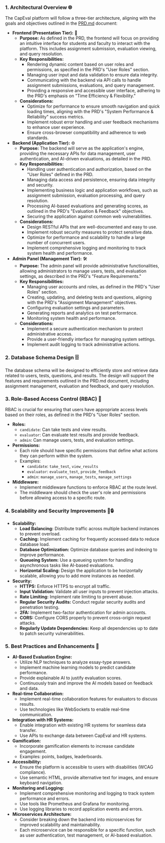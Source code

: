 ### 1. Architectural Overview 🌐

The CapEval platform will follow a three-tier architecture, aligning with the goals and objectives outlined in the [PRD.md](https://github.com/devclub-nstru/CapEval/blob/main/PRD.md) document:

- **Frontend (Presentation Tier):** 🎨
  - **Purpose:** As defined in the PRD, the frontend will focus on providing an intuitive interface for students and faculty to interact with the platform. This includes assignment submission, evaluation viewing, and query resolution.
  - **Key Responsibilities:**
    - Rendering dynamic content based on user roles and permissions, as specified in the PRD's "User Roles" section.
    - Managing user input and data validation to ensure data integrity.
    - Communicating with the backend via API calls to handle assignment submissions, evaluations, and query management.
    - Providing a responsive and accessible user interface, adhering to the PRD's emphasis on "Time Efficiency & Flexibility."
  - **Considerations:**
    - Optimize for performance to ensure smooth navigation and quick loading times, aligning with the PRD's "System Performance & Reliability" success metrics.
    - Implement robust error handling and user feedback mechanisms to enhance user experience.
    - Ensure cross-browser compatibility and adherence to web standards.
- **Backend (Application Tier):** ⚙️
  - **Purpose:** The backend will serve as the application's engine, providing the necessary APIs for data management, user authentication, and AI-driven evaluations, as detailed in the PRD.
  - **Key Responsibilities:**
    - Handling user authentication and authorization, based on the "User Roles" defined in the PRD.
    - Managing data access and persistence, ensuring data integrity and security.
    - Implementing business logic and application workflows, such as assignment submission, evaluation processing, and query resolution.
    - Processing AI-based evaluations and generating scores, as outlined in the PRD's "Evaluation & Feedback" objectives.
    - Securing the application against common web vulnerabilities.
  - **Considerations:**
    - Design RESTful APIs that are well-documented and easy to use.
    - Implement robust security measures to protect sensitive data.
    - Optimize for performance and scalability to handle a large number of concurrent users.
    - Implement comprehensive logging and monitoring to track system health and performance.
- **Admin Panel (Management Tier):** 🛠️
  - **Purpose:** The admin panel will provide administrative functionalities, allowing administrators to manage users, tests, and evaluation settings, as described in the PRD's "Feature Requirements."
  - **Key Responsibilities:**
    - Managing user accounts and roles, as defined in the PRD's "User Roles" section.
    - Creating, updating, and deleting tests and questions, aligning with the PRD's "Assignment Management" objectives.
    - Configuring evaluation settings and parameters.
    - Generating reports and analytics on test performance.
    - Monitoring system health and performance.
  - **Considerations:**
    - Implement a secure authentication mechanism to protect administrative access.
    - Provide a user-friendly interface for managing system settings.
    - Implement audit logging to track administrative actions.

### 2. Database Schema Design 🗄️

The database schema will be designed to efficiently store and retrieve data related to users, tests, questions, and results. The design will support the features and requirements outlined in the PRD.md document, including assignment management, evaluation and feedback, and query resolution.

### 3. Role-Based Access Control (RBAC) 🔑

RBAC is crucial for ensuring that users have appropriate access levels based on their roles, as defined in the PRD's "User Roles" section.

- **Roles:**
  - `candidate`: Can take tests and view results.
  - `evaluator`: Can evaluate test results and provide feedback.
  - `admin`: Can manage users, tests, and evaluation settings.
- **Permissions:**
  - Each role should have specific permissions that define what actions they can perform within the system.
  - Examples:
    - `candidate`: `take_test`, `view_results`
    - `evaluator`: `evaluate_test`, `provide_feedback`
    - `admin`: `manage_users`, `manage_tests`, `manage_settings`
- **Middleware:**
  - Implement middleware functions to enforce RBAC at the route level.
  - The middleware should check the user's role and permissions before allowing access to a specific route.

### 4. Scalability and Security Improvements 🚀🔒

- **Scalability:**
  - **Load Balancing:** Distribute traffic across multiple backend instances to prevent overload.
  - **Caching:** Implement caching for frequently accessed data to reduce database load.
  - **Database Optimization:** Optimize database queries and indexing to improve performance.
  - **Queueing System:** Use a queueing system for handling asynchronous tasks like AI-based evaluations.
  - **Horizontal Scaling:** Design the application to be horizontally scalable, allowing you to add more instances as needed.
- **Security:**
  - **HTTPS:** Enforce HTTPS to encrypt all traffic.
  - **Input Validation:** Validate all user inputs to prevent injection attacks.
  - **Rate Limiting:** Implement rate limiting to prevent abuse.
  - **Regular Security Audits:** Conduct regular security audits and penetration testing.
  - **2FA:** Implement two-factor authentication for admin accounts.
  - **CORS:** Configure CORS properly to prevent cross-origin request attacks.
  - **Regularly Update Dependencies:** Keep all dependencies up to date to patch security vulnerabilities.

### 5. Best Practices and Enhancements 🌟

- **AI-Based Evaluation Engine:**
  - Utilize NLP techniques to analyze essay-type answers.
  - Implement machine learning models to predict candidate performance.
  - Provide explainable AI to justify evaluation scores.
  - Continuously train and improve the AI models based on feedback and data.
- **Real-time Collaboration:**
  - Implement real-time collaboration features for evaluators to discuss results.
  - Use technologies like WebSockets to enable real-time communication.
- **Integration with HR Systems:**
  - Enable integration with existing HR systems for seamless data transfer.
  - Use APIs to exchange data between CapEval and HR systems.
- **Gamification:**
  - Incorporate gamification elements to increase candidate engagement.
  - Examples: points, badges, leaderboards.
- **Accessibility:**
  - Ensure the platform is accessible to users with disabilities (WCAG compliance).
  - Use semantic HTML, provide alternative text for images, and ensure keyboard navigation.
- **Monitoring and Logging:**
  - Implement comprehensive monitoring and logging to track system performance and errors.
  - Use tools like Prometheus and Grafana for monitoring.
  - Use logging libraries to record application events and errors.
- **Microservices Architecture:**
  - Consider breaking down the backend into microservices for improved scalability and maintainability.
  - Each microservice can be responsible for a specific function, such as user authentication, test management, or AI-based evaluation.
